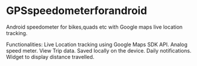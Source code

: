 # GPSspeedometerforandroid

Android speedometer for bikes,quads etc with Google maps live location tracking.

Functionalities:
Live Location tracking using Google Maps SDK API.
Analog speed meter.
View Trip data. Saved locally on the device.
Daily notifications.
Widget to display distance travelled.
